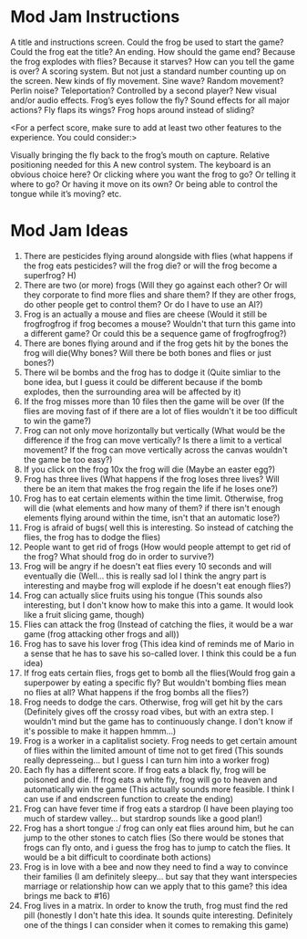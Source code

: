 # Mod Jam Instructions

A title and instructions screen. Could the frog be used to start the game? Could the frog eat the title?
An ending. How should the game end? Because the frog explodes with flies? Because it starves? How can you tell the game is over?
A scoring system. But not just a standard number counting up on the screen.
New kinds of fly movement. Sine wave? Random movement? Perlin noise? Teleportation? Controlled by a second player?
New visual and/or audio effects. Frog’s eyes follow the fly? Sound effects for all major actions? Fly flaps its wings? Frog hops around instead of sliding?

<For a perfect score, make sure to add at least two other features to the experience. You could consider:>

Visually bringing the fly back to the frog’s mouth on capture. Relative positioning needed for this
A new control system. The keyboard is an obvious choice here? Or clicking where you want the frog to go? Or telling it where to go? Or having it move on its own? Or being able to control the tongue while it’s moving?
etc.

# Mod Jam Ideas

1. There are pesticides flying around alongside with flies (what happens if the frog eats pesticides? will the frog die? or will the frog become a superfrog? H)
2. There are two (or more) frogs (Will they go against each other? Or will they corporate to find more flies and share them? If they are other frogs, do other people get to control them? Or do I have to use an AI?)
3. Frog is an actually a mouse and flies are cheese (Would it still be frogfrogfrog if frog becomes a mouse? Wouldn't that turn this game into a different game? Or could this be a sequence game of frogfrogfrog?)
4. There are bones flying around and if the frog gets hit by the bones the frog will die(Why bones? Will there be both bones and flies or just bones?)
5. There wil be bombs and the frog has to dodge it (Quite simliar to the bone idea, but I guess it could be different because if the bomb explodes, then the surrounding area will be affected by it)
6. If the frog misses more than 10 files then the game will be over (If the flies are moving fast of if there are a lot of flies wouldn't it be too difficult to win the game?)
7. Frog can not only move horizontally but vertically (What would be the difference if the frog can move vertically? Is there a limit to a vertical movement? If the frog can move vertically across the canvas wouldn't the game be too easy?)
8. If you click on the frog 10x the frog will die (Maybe an easter egg?)
9. Frog has three lives (What happens if the frog loses three lives? Will there be an item that makes the frog regain the life if he loses one?)
10. Frog has to eat certain elements within the time limit. Otherwise, frog will die (what elements and how many of them? if there isn't enough elements flying around within the time, isn't that an automatic lose?)
11. Frog is afraid of bugs( well this is interesting. So instead of catching the flies, the frog has to dodge the flies)
12. People want to get rid of frogs (How would people attempt to get rid of the frog? What should frog do in order to survive?)
13. Frog will be angry if he doesn't eat flies every 10 seconds and will eventually die (Well... this is really sad lol I think the angry part is interesting and maybe frog will explode if he doesn't eat enough flies?)
14. Frog can actually slice fruits using his tongue (This sounds also interesting, but I don't know how to make this into a game. It would look like a fruit slicing game, though)
15. Flies can attack the frog (Instead of catching the flies, it would be a war game (frog attacking other frogs and all))
16. Frog has to save his lover frog (This idea kind of reminds me of Mario in a sense that he has to save his so-called lover. I think this could be a fun idea)
17. If frog eats certain flies, frogs get to bomb all the flies(Would frog gain a superpower by eating a specific fly? But wouldn't bombing flies mean no flies at all? What happens if the frog bombs all the flies?)
18. Frog needs to dodge the cars. Otherwise, frog will get hit by the cars (Definitely gives off the crossy road vibes, but with an extra step. I wouldn't mind but the game has to continuously change. I don't know if it's possible to make it happen hmmm...)
19. Frog is a worker in a caplitalist society. Frog needs to get certain amount of flies within the limited amount of time not to get fired (This sounds really depresseing... but I guess I can turn him into a worker frog)
20. Each fly has a different score. If frog eats a black fly, frog will be poisoned and die. If frog eats a white fly, frog will go to heaven and automatically win the game (This actually sounds more feasible. I think I can use if and endscreen function to create the ending)
21. Frog can have fever time if frog eats a stardrop (I have been playing too much of stardew valley... but stardrop sounds like a good plan!)
22. Frog has a short tongue :/ frog can only eat flies around him, but he can jump to the other stones to catch flies (So there would be stones that frogs can fly onto, and i guess the frog has to jump to catch the flies. It would be a bit difficult to coordinate both actions)
23. Frog is in love with a bee and now they need to find a way to convince their families (I am definitely sleepy... but say that they want interspecies marriage or relationship how can we apply that to this game? this idea brings me back to #16)
24. Frog lives in a matrix. In order to know the truth, frog must find the red pill (honestly I don't hate this idea. It sounds quite interesting. Definitely one of the things I can consider when it comes to remaking this game)


